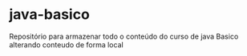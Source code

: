# java-basico
Repositório para armazenar todo o conteúdo do curso de java Basico
alterando conteudo de forma local 